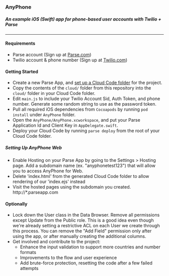 ### AnyPhone
##### An example iOS (Swift) app for phone-based user accounts with Twilio + Parse

---

#### Requirements

* Parse account (Sign up at [Parse.com](https://parse.com))
* Twilio account & phone number (Sign up at [Twilio.com](https://twilio.com))

#### Getting Started

* Create a new Parse App, and [set up a Cloud Code folder](https://parse.com/docs/js/guide#cloud-code) for the project.  
* Copy the contents of the `cloud/` folder from this repository into the `cloud/` folder in your Cloud Code folder.  
* Edit `main.js` to include your Twilio Account Sid, Auth Token, and phone number.  Generate some random string to use as the password token. 
* Pull all required iOS dependencies from `Cocoapods` by running `pod install` under `AnyPhone` folder.
* Open the `AnyPhone/AnyPhone.xcworkspace`, and put your Parse Application Id and Client Key in `AppDelegate.swift`.
* Deploy your Cloud Code by running `parse deploy` from the root of your Cloud Code folder.

##### Setting Up AnyPhone Web
* Enable Hosting on your Parse App by going to the Settings > Hosting page. Add a subdomain name (ex. "anyphonetest123") that will allow you to access AnyPhone for Web.  
* Delete 'index.html' from the generated Cloud Code folder to allow rendering of our 'index.ejs' instead
* Visit the hosted pages using the subdomain you created. http://*.parseapp.com

#### Optionally

* Lock down the User class in the Data Browser.  Remove all permissions except Update from the Public role.  This is a good idea even though we're already setting a restrictive ACL on each User we create through this process.  You can remove the "Add Field" permission only after using the app, or after manually creating the additional columns.
* Get involved and contribute to the project:
  * Enhance the input validation to support more countries and number formats
  * Improvements to the flow and user experience
  * Add brute-force protection, resetting the code after a few failed attempts
  

